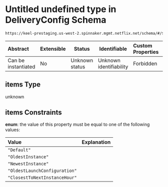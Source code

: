 # Untitled undefined type in DeliveryConfig Schema

```txt
https://keel-prestaging.us-west-2.spinnaker.mgmt.netflix.net/schema/#/$defs/HealthSpec/properties/terminationPolicies/items
```




| Abstract            | Extensible | Status         | Identifiable            | Custom Properties | Additional Properties | Access Restrictions | Defined In                                                    |
| :------------------ | ---------- | -------------- | ----------------------- | :---------------- | --------------------- | ------------------- | ------------------------------------------------------------- |
| Can be instantiated | No         | Unknown status | Unknown identifiability | Forbidden         | Allowed               | none                | [keel.schema.json\*](keel.schema.json "open original schema") |

## items Type

unknown

## items Constraints

**enum**: the value of this property must be equal to one of the following values:

| Value                         | Explanation |
| :---------------------------- | ----------- |
| `"Default"`                   |             |
| `"OldestInstance"`            |             |
| `"NewestInstance"`            |             |
| `"OldestLaunchConfiguration"` |             |
| `"ClosestToNextInstanceHour"` |             |

